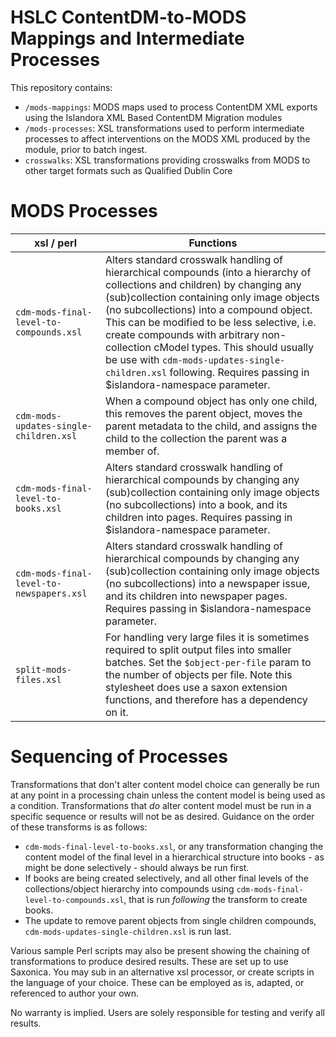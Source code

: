 # HSLC ContentDM-to-MODS Mappings and Intermediate Processes
This repository contains:
- `/mods-mappings`: MODS maps used to process ContentDM XML exports using the Islandora XML Based ContentDM Migration modules
- `/mods-processes`: XSL transformations used to perform intermediate processes to affect interventions on the MODS XML produced by the module, prior to batch ingest.
- `crosswalks`: XSL transformations providing crosswalks from MODS to other target formats such as Qualified Dublin Core

# MODS Processes
| xsl / perl | Functions |
| ---------- | ---------- |
| `cdm-mods-final-level-to-compounds.xsl` | Alters standard crosswalk handling of hierarchical compounds (into a hierarchy of collections and children) by changing any (sub)collection containing only image objects (no subcollections) into a compound object. This can be modified to be less selective, i.e. create compounds with arbitrary non-collection cModel types. This should usually be use with `cdm-mods-updates-single-children.xsl` following. Requires passing in $islandora-namespace parameter. |
| `cdm-mods-updates-single-children.xsl` | When a compound object has only one child, this removes the parent object, moves the parent metadata to the child, and assigns the child to the collection the parent was a member of. |
| `cdm-mods-final-level-to-books.xsl` | Alters standard crosswalk handling of hierarchical compounds by changing any (sub)collection containing only image objects (no subcollections) into a book, and its children into pages. Requires passing in $islandora-namespace parameter. |
| `cdm-mods-final-level-to-newspapers.xsl` | Alters standard crosswalk handling of hierarchical compounds by changing any (sub)collection containing only image objects (no subcollections) into a newspaper issue, and its children into newspaper pages. Requires passing in $islandora-namespace parameter. |
| `split-mods-files.xsl` | For handling very large files it is sometimes required to split output files into smaller batches. Set the `$object-per-file` param to the number of objects per file. Note this stylesheet does use a saxon extension functions, and therefore has a dependency on it. |

# Sequencing of Processes
Transformations that don't alter content model choice can generally be run at any point in a processing chain unless the content model is being used as a condition. Transformations that _do_ alter content model must be run in a specific sequence or results will not be as desired. Guidance on the order of these transforms is as follows:

- `cdm-mods-final-level-to-books.xsl`, or any transformation changing the content model of the final level in a hierarchical structure into books - as might be done selectively - should always be run first. 
- If books are being created selectively, and all other final levels of the collections/object hierarchy into compounds using `cdm-mods-final-level-to-compounds.xsl`, that is run _following_ the transform to create books.
- The update to remove parent objects from single children compounds, `cdm-mods-updates-single-children.xsl` is run last.

Various sample Perl scripts may also be present showing the chaining of transformations to produce desired results. These are set up to use Saxonica. You may sub in an alternative xsl processor, or create scripts in the language of your choice. These can be employed as is, adapted, or referenced to author your own.

No warranty is implied. Users are solely responsible for testing and verify all results.

